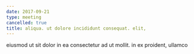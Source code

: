 ```yaml
---
date: 2017-09-21
type: meeting
cancelled: true
title: aliqua. ut dolore incididunt consequat. elit,
---
```

eiusmod ut sit dolor in ea consectetur ad ut mollit. in ex proident, ullamco
